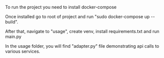 To run the project you need to install docker-compose

Once installed go to root of project and run "sudo docker-compose up --build".

After that, navigate to "usage", create venv, install requirements.txt and run main.py

In the usage folder, you will find "adapter.py" file demonstrating api calls to various services.